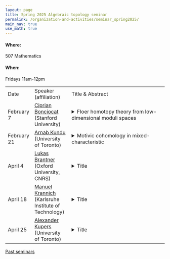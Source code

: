 ```yaml
---
layout: page
title: Spring 2025 Algebraic topology seminar
permalink: /organization-and-activities/seminar_spring2025/
main_nav: true
use_math: true
---
```

<h4>Where:</h4> 507 Mathematics
<h4>When:</h4> Fridays 11am-12pm

<table>
<tr><td>Date</td> 
	<td>Speaker (affiliation)</td>
	<td style="width:60%">Title & Abstract</td>
	</tr>
<tr><td>February 7</td>
	<td><a href="https://sites.google.com/view/cmbonciocat/home">Ciprian Bonciocat</a> (Stanford University) </td>
	<td><details> 
	<summary>Floer homotopy theory from low-dimensional moduli spaces </summary>
	<p class="abstract"><i>Abstract:</i> Floer homotopy theory is the programme that seeks to upgrade various existing Morse/Floer theories from (co)chain complexes to module spectra over some E_\infty ring spectrum. In the first half of the talk, we review the general construction proposed in 1995 by Cohen, Jones, and Segal, which takes as input the data of all the higher dimensional moduli spaces of broken flow lines between critical points, together with suitable stable framings thereof. Then, we briefly illustrate how in the case of classical Morse-Bott theory on a closed smooth manifold M, the construction recovers the Thom spectra M^E for all reduced KO-theory classes [E] on M. In the second half, we show that one can still obtain weaker but non-trivial invariants (in the form of modules over Postnikov truncations of bordism spectra) if moduli spaces are smooth and compact only up to a certain dimension (as is often the case due to bubbling, e.g. in Instanton and Lagrangian Floer theories.) We end by illustrating how our construction can provide further constraints on the topology of the intersection between a monotone Lagrangian submanifold L of (M, \omega), and a Hamiltonian perturbation of L, and explore the concrete example of RP^n inside CP^n.</p>
	</details></td>
	</tr>
<tr><td>February 21</td>
	<td><a href="http://www.arnabkundu.com/">Arnab Kundu</a> (University of Toronto)</td>
	<td><details> 
	<summary>Motivic cohomology in mixed-characteristic</summary>
	<p class="abstract"><i>Abstract:</i> Motivic cohomology is a cohomology theory that can be defined internally within Grothendieck's category of motives. Voevodsky developed this theory for smooth varieties, demonstrating its profound connections to algebraic cycles and algebraic K-theory. However, its behaviour beyond the smooth case remains less well understood. Building upon recent advancements by Bachmann, Elmanto, Morrow, and Bouis, we establish its A^1-homotopty invariance for a broader class of "smooth" schemes. This is part of ongoing work in collaboration with Tess Bouis. </p>
	</details></td>
	</tr>
<tr><td>April 4</td>
	<td><a href="https://people.maths.ox.ac.uk/brantner/">Lukas Brantner</a> (Oxford University, CNRS)</td>
	<td><details> 
	<summary>Title</summary>
	<p class="abstract"><i>Abstract:</i> </p>
	</details></td>
	</tr>
<tr><td>April 18</td>
	<td><a href="https://manuelkrannich.github.io/">Manuel Krannich</a> (Karlsruhe Institute of Technology)</td>
	<td><details> 
	<summary>Title</summary>
	<p class="abstract"><i>Abstract:</i> </p>
	</details></td>
	</tr>
<tr><td>April 25</td>
	<td><a href="https://www.utsc.utoronto.ca/people/kupers/">Alexander Kupers</a> (University of Toronto)</td>
	<td><details> 
	<summary>Title</summary>
	<p class="abstract"><i>Abstract:</i> </p>
	</details></td>
	</tr>
	</table>

<a href="https://allenyuan.me/columbia-algebraic-topology-seminar/">Past seminars</a>

